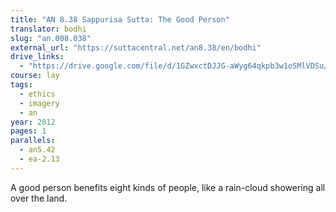 ```yaml
---
title: "AN 8.38 Sappurisa Sutta: The Good Person"
translator: bodhi
slug: "an.008.038"
external_url: "https://suttacentral.net/an8.38/en/bodhi"
drive_links:
  - "https://drive.google.com/file/d/1GZwxctDJJG-aWyg64qkpb3w1oSMlVDSu/view?usp=drivesdk"
course: lay
tags:
  - ethics
  - imagery
  - an
year: 2012
pages: 1
parallels:
  - an5.42
  - ea-2.13
---
```


A good person benefits eight kinds of people, like a rain-cloud showering all over the land.
